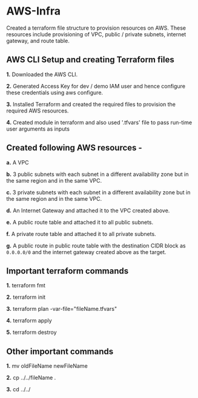 # AWS-Infra

Created a terraform file structure to provision resources on AWS. These resources include provisioning of VPC, public / private subnets, internet gateway, and route table.

## AWS CLI Setup and creating Terraform files

**1.** Downloaded the AWS CLI.

**2.** Generated Access Key for dev / demo IAM user and hence configure these credentials using aws configure.

**3.** Installed Terraform and created the required files to provision the required AWS resources.

**4.** Created module in terraform and also used '.tfvars' file to pass run-time user arguments as inputs  

## Created following AWS resources -

**a.** A VPC

**b.** 3 public subnets with each subnet in a different availability zone but in the same region and in the same VPC.

**c.** 3 private subnets with each subnet in a different availability zone but in the same region and in the same VPC.

**d.** An Internet Gateway and attached it to the VPC created above.

**e.** A public route table and attached it to all public subnets.

**f.** A private route table and attached it to all private subnets.

**g.** A public route in public route table with the destination CIDR block as `0.0.0.0/0` and the internet gateway created above as the target.
## Important terraform commands

**1.** terraform fmt

**2.** terraform init

**3.** terraform plan -var-file="fileName.tfvars"

**4.** terraform apply

**5.** terraform destroy

## Other important commands

**1.** mv oldFileName newFileName

**2.** cp ../../fileName .

**3.** cd ../../
